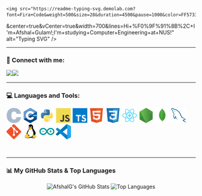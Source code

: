 > <p align="center">
    <img src="https://readme-typing-svg.demolab.com?font=Fira+Code&weight=500&size=28&duration=4500&pause=1000&color=FF5733
  &center=true&vCenter=true&width=700&lines=Hi+%F0%9F%91%8B%2C+I'm+Afshal+Gulam!;I'm+studying+Computer+Engineering+at+NUS!"
   alt="Typing SVG" />
  </p>

  ---

  ### 🔗 Connect with me:
  [<img src="https://img.icons8.com/color/48/000000/linkedin.png"/>](https://linkedin.com/in/afshal-g)[<img 
  src="https://img.icons8.com/fluency/48/000000/instagram-new.png"/>](https://instagram.com/af.shal)

  ---

  ### 💻 Languages and Tools:
  <p align="left">
      <img alt="C" width="40px" src="https://raw.githubusercontent.com/devicons/devicon/master/icons/c/c-original.svg"/>
      <img alt="C++" width="40px" 
  src="https://raw.githubusercontent.com/devicons/devicon/master/icons/cplusplus/cplusplus-original.svg"/>
      <img alt="Python" width="40px" 
  src="https://raw.githubusercontent.com/devicons/devicon/master/icons/python/python-original.svg"/>
      <img alt="JavaScript" width="40px" 
  src="https://raw.githubusercontent.com/devicons/devicon/master/icons/javascript/javascript-original.svg"/>
      <img alt="TypeScript" width="40px" 
  src="https://raw.githubusercontent.com/devicons/devicon/master/icons/typescript/typescript-original.svg"/>
      <img alt="HTML" width="40px" 
  src="https://raw.githubusercontent.com/devicons/devicon/master/icons/html5/html5-original.svg"/>
      <img alt="CSS" width="40px" 
  src="https://raw.githubusercontent.com/devicons/devicon/master/icons/css3/css3-original.svg"/>
      <img alt="React" width="40px" 
  src="https://raw.githubusercontent.com/devicons/devicon/master/icons/react/react-original.svg"/>
      <img alt="Node.js" width="40px" 
  src="https://raw.githubusercontent.com/devicons/devicon/master/icons/nodejs/nodejs-original.svg"/>
      <img alt="MongoDB" width="40px" 
  src="https://raw.githubusercontent.com/devicons/devicon/master/icons/mongodb/mongodb-original.svg"/>
      <img alt="MySQL" width="40px" 
  src="https://raw.githubusercontent.com/devicons/devicon/master/icons/mysql/mysql-original.svg"/>
      <img alt="Git" width="40px" 
  src="https://raw.githubusercontent.com/devicons/devicon/master/icons/git/git-original.svg"/>
      <img alt="Linux" width="40px" 
  src="https://raw.githubusercontent.com/devicons/devicon/master/icons/linux/linux-original.svg"/>
      <img alt="Arduino" width="40px" 
  src="https://raw.githubusercontent.com/devicons/devicon/master/icons/arduino/arduino-original.svg"/>
      <img alt="VS Code" width="40px" 
  src="https://raw.githubusercontent.com/devicons/devicon/master/icons/vscode/vscode-original.svg"/>
  </p>
  <br/>

  ---

  ### 📊 My GitHub Stats & Top Languages
  <p align="center">
      <img align="center" src="https://github-readme-stats.vercel.app/api?username=AfshalG&show_icons=true&theme=radical&co
  unt_private=true&hide_border=true" alt="AfshalG's GitHub Stats" />
      <img align="center" src="https://github-readme-stats.vercel.app/api/top-langs/?username=AfshalG&layout=compact&langs_
  count=10&theme=radical&hide_border=true" alt="Top Languages" />
  </p>


